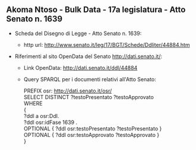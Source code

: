 ## Akoma Ntoso - Bulk Data - 17a legislatura - Atto Senato n. 1639 ##

* Scheda del Disegno di Legge - Atto Senato n. 1639:
	* http url: http://www.senato.it/leg/17/BGT/Schede/Ddliter/44884.htm

* Riferimenti al sito OpenData del Senato http://dati.senato.it/:
	* Link OpenData: http://dati.senato.it/ddl/44884
	* Query SPARQL per i documenti relativi all'Atto Senato:

        PREFIX osr: <http://dati.senato.it/osr/>  
		SELECT DISTINCT ?testoPresentato ?testoApprovato  
		WHERE  
		{  
		    ?ddl a osr:Ddl.  
		    ?ddl osr:idFase 1639 .  
		    OPTIONAL { ?ddl osr:testoPresentato ?testoPresentato }  
		    OPTIONAL { ?ddl osr:testoApprovato ?testoApprovato }  
		}
		